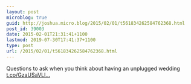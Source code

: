 ```yaml
---
layout: post
microblog: true
guid: http://joshua.micro.blog/2015/02/01/t561834262584762368.html
post_id: 39003
date: 2015-02-01T21:31:41+1100
lastmod: 2019-07-30T17:41:37+1100
type: post
url: /2015/02/01/t561834262584762368.html
---
```

Questions to ask when you think about having an unplugged wedding [t.co/GzaUSaVLl...](http://t.co/GzaUSaVLlC)
